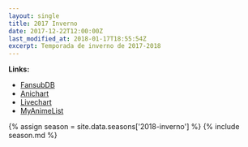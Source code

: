 ```yaml
---
layout: single
title: 2017 Inverno
date: 2017-12-22T12:00:00Z
last_modified_at: 2018-01-17T18:55:54Z
excerpt: Temporada de inverno de 2017-2018
---
```


**Links:**

* [FansubDB](https://fansubdb.com/wiki/Winter_2017)
* [Anichart](http://anichart.net/Winter-2018)
* [Livechart](https://www.livechart.me/winter-2018/tv)
* [MyAnimeList](https://myanimelist.net/anime/season/2018/winter)

<!-- Para editar a tabela abra o arquivo /data/seasons/2018-inverno.yml -->
{% assign season = site.data.seasons['2018-inverno'] %}
{% include season.md %}
